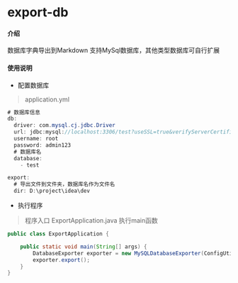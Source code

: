 # export-db

#### 介绍
数据库字典导出到Markdown
支持MySql数据库，其他类型数据库可自行扩展

#### 使用说明

- 配置数据库 
> application.yml
```java
# 数据库信息
db:
  driver: com.mysql.cj.jdbc.Driver
  url: jdbc:mysql://localhost:3306/test?useSSL=true&verifyServerCertificate=false&serverTimezone=Asia/Shanghai&useUnicode=true&characterEncoding=utf-8&zeroDateTimeBehavior=CONVERT_TO_NULL&allowMultiQueries=true
  username: root
  password: admin123
  # 数据库名
  database:
    - test

export:
  # 导出文件到文件夹，数据库名作为文件名
  dir: D:\project\idea\dev

```

- 执行程序
> 程序入口 ExportApplication.java 执行main函数
```java
public class ExportApplication {

    public static void main(String[] args) {
        DatabaseExporter exporter = new MySQLDatabaseExporter(ConfigUtil.loadConfig());
        exporter.export();
    }
}
```
